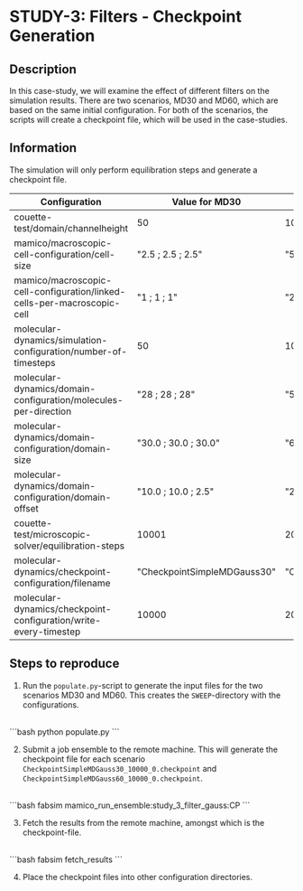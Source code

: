 # STUDY-3: Filters - Checkpoint Generation


## Description

In this case-study, we will examine the effect of different filters on the simulation results.
There are two scenarios, MD30 and MD60, which are based on the same initial configuration.
For both of the scenarios, the scripts will create a checkpoint file, which will be used in the case-studies.

## Information

The simulation will only perform equilibration steps and generate a checkpoint file.

| Configuration                                                           | Value for MD30              | Value for MD60              |
|-------------------------------------------------------------------------|-----------------------------|-----------------------------|
| couette-test/domain/channelheight                                       | 50                          | 100                         |
| mamico/macroscopic-cell-configuration/cell-size                         | "2.5 ; 2.5 ; 2.5"           | "5.0 ; 5.0 ; 5.0"           |
| mamico/macroscopic-cell-configuration/linked-cells-per-macroscopic-cell | "1 ; 1 ; 1"                 | "2 ; 2 ; 2"                 |
| molecular-dynamics/simulation-configuration/number-of-timesteps         | 50                          | 100                         |
| molecular-dynamics/domain-configuration/molecules-per-direction         | "28 ; 28 ; 28"              | "56 ; 56 ; 56"              |
| molecular-dynamics/domain-configuration/domain-size                     | "30.0 ; 30.0 ; 30.0"        | "60.0 ; 60.0 ; 60.0"        |
| molecular-dynamics/domain-configuration/domain-offset                   | "10.0 ; 10.0 ; 2.5"         | "20.0 ; 20.0 ; 5.0"         |
| couette-test/microscopic-solver/equilibration-steps                     | 10001                       | 20001                       |
| molecular-dynamics/checkpoint-configuration/filename                    | "CheckpointSimpleMDGauss30" | "CheckpointSimpleMDGauss60" |
| molecular-dynamics/checkpoint-configuration/write-every-timestep        | 10000                       | 20000                       |


## Steps to reproduce

1. Run the `populate.py`-script to generate the input files for the two scenarios MD30 and MD60.
   This creates the `SWEEP`-directory with the configurations.
<br>
    ```bash
    python populate.py
    ```

2. Submit a job ensemble to the remote machine.
   This will generate the checkpoint file for each scenario `CheckpointSimpleMDGauss30_10000_0.checkpoint` and `CheckpointSimpleMDGauss60_10000_0.checkpoint`.
<br>
    ```bash
    fabsim <remote-machine> mamico_run_ensemble:study_3_filter_gauss:CP
    ```

3. Fetch the results from the remote machine, amongst which is the checkpoint-file.
<br>
    ```bash
    fabsim <remote-machine> fetch_results
    ```

4. Place the checkpoint files into other configuration directories.

